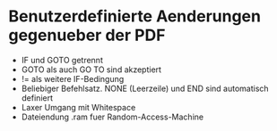 # Benutzerdefinierte Aenderungen gegenueber der PDF

- IF und GOTO getrennt
- GOTO als auch GO TO sind akzeptiert
- != als weitere IF-Bedingung
- Beliebiger Befehlsatz. NONE (Leerzeile) und END sind automatisch definiert
- Laxer Umgang mit Whitespace
- Dateiendung .ram fuer Random-Access-Machine
